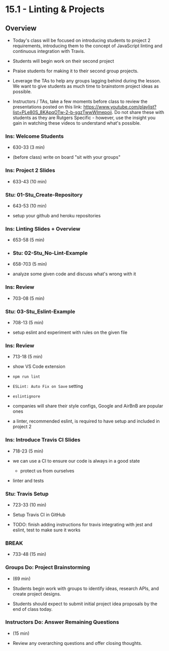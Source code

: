 # 15.1 - Linting & Projects

## Overview

- Today's class will be focused on introducing students to project 2 requirements, introducing them to the concept of JavaScript linting and continuous integration with Travis.

- Students will begin work on their second project

- Praise students for making it to their second group projects.

- Leverage the TAs to help any groups lagging behind during the lesson. We want to give students as much time to brainstorm project ideas as possible.

- Instructors / TAs, take a few moments before class to review the presentations posted on this link: <https://www.youtube.com/playlist?list=PLe80S_8KApqOTw-2-b-sgzTwwWImepoii>. Do not share these with students as they are Rutgers Specific - however, use the insight you gain in watching these videos to understand what's possible.

### Ins: Welcome Students

- 630-33 (3 min)

- (before class) write on board "sit with your groups"

### Ins: Project 2 Slides

- 633-43 (10 min)

### Stu: 01-Stu_Create-Repository

- 643-53 (10 min)

- setup your github and heroku repositories

### Ins: Linting Slides + Overview

- 653-58 (5 min)

- ### Stu: 02-Stu_No-Lint-Example

- 658-703 (5 min)

- analyze some given code and discuss what's wrong with it

### Ins: Review

- 703-08 (5 min)

### Stu: 03-Stu_Eslint-Example

- 708-13 (5 min)

- setup eslint and experiment with rules on the given file

### Ins: Review

- 713-18 (5 min)

- show VS Code extension

- `npm run lint`

- `ESLint: Auto Fix on Save` setting

- `eslintignore`

- companies will share their style configs, Google and AirBnB are popular ones

- a linter, recommended eslint, is required to have setup and included in project 2

### Ins: Introduce Travis CI Slides

- 718-23 (5 min)

- we can use a CI to ensure our code is always in a good state

  - protect us from ourselves

- linter and tests

### Stu: Travis Setup

- 723-33 (10 min)

- Setup Travis CI in GitHub

- TODO: finish adding instructions for travis integrating with jest and eslint, test to make sure it works

### BREAK

- 733-48 (15 min)

### Groups Do: Project Brainstorming

- (69 min)

- Students begin work with groups to identify ideas, research APIs, and create project designs.

- Students should expect to submit initial project idea proposals by the end of class today.

### Instructors Do: Answer Remaining Questions

- (15 min)

- Review any overarching questions and offer closing thoughts.
